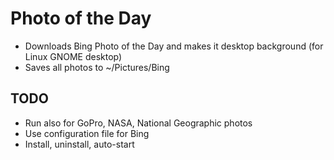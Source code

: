 # Photo of the Day

* Downloads Bing Photo of the Day and makes it desktop background (for Linux GNOME desktop)
* Saves all photos to ~/Pictures/Bing

## TODO

* Run also for GoPro, NASA, National Geographic photos
* Use configuration file for Bing
* Install, uninstall, auto-start
